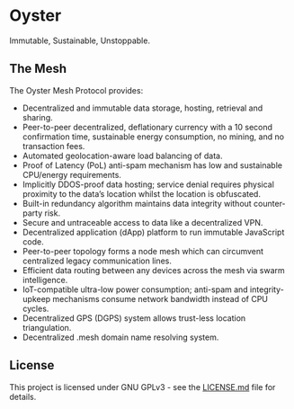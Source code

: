 # Oyster

Immutable, Sustainable, Unstoppable.

## The Mesh

The Oyster Mesh Protocol provides:

- Decentralized and immutable data storage, hosting, retrieval and sharing.
- Peer-to-peer decentralized, deflationary currency with a 10 second confirmation time, sustainable energy consumption, no mining, and no transaction fees. 
- Automated geolocation-aware load balancing of data.
- Proof of Latency (PoL) anti-spam mechanism has low and sustainable CPU/energy requirements.
- Implicitly DDOS-proof data hosting; service denial requires physical proximity to the data’s location whilst the location is obfuscated.
- Built-in redundancy algorithm maintains data integrity without counter-party risk.
- Secure and untraceable access to data like a decentralized VPN.
- Decentralized application (dApp) platform to run immutable JavaScript code.
- Peer-to-peer topology forms a node mesh which can circumvent centralized legacy communication lines.
- Efficient data routing between any devices across the mesh via swarm intelligence.
- IoT-compatible ultra-low power consumption; anti-spam and integrity-upkeep mechanisms consume network bandwidth instead of CPU cycles.
- Decentralized GPS (DGPS) system allows trust-less location triangulation.
- Decentralized .mesh domain name resolving system.

## License
This project is licensed under GNU GPLv3 - see the [LICENSE.md](LICENSE.md) file for details.